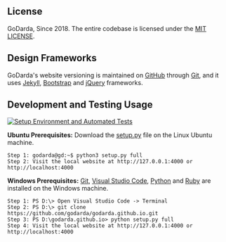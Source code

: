 ## License
GoDarda, Since 2018. The entire codebase is licensed under the [MIT LICENSE][gidzdngz].

## Design Frameworks

GoDarda's website versioning is maintained on [GitHub][gidezvdy] through [Git][gidzyzav], and it uses [Jekyll][gidwwvga], [Bootstrap][gidzuddz] and [jQuery][gidddcia] frameworks. 

## Development and Testing Usage

[![Setup Environment and Automated Tests](https://github.com/godarda/godarda.github.io/actions/workflows/pipeline.yml/badge.svg?branch=main)](https://github.com/godarda/godarda.github.io/actions/workflows/pipeline.yml)

**Ubuntu Prerequisites:** Download the [setup.py][gidzgwel] file on the Linux Ubuntu machine.
```
Step 1: godarda@gd:~$ python3 setup.py full
Step 2: Visit the local website at http://127.0.0.1:4000 or http://localhost:4000
```
**Windows Prerequisites:** [Git][gidzyzav], [Visual Studio Code][gidkcqso], [Python][gidxadth] and [Ruby][gidzrvdq] are installed on the Windows machine.
```
Step 1: PS D:\> Open Visual Studio Code -> Terminal
Step 2: PS D:\> git clone https://github.com/godarda/godarda.github.io.git
Step 3: PS D:\godarda.github.io> python setup.py full
Step 4: Visit the local website at http://127.0.0.1:4000 or http://localhost:4000
```

[gidezvdy]: https://github.com
[gidzuddz]: https://getbootstrap.com
[gidddcia]: https://jquery.com
[gidwwvga]: https://jekyllrb.com
[gidzyzav]: https://git-scm.com
[gidxadth]: https://www.python.org
[gidzrvdq]: https://rubyinstaller.org/downloads
[gidkcqso]: https://code.visualstudio.com
[gidzdngz]: https://github.com/godarda/godarda.github.io?tab=MIT-1-ov-file
[gidzgwel]: https://github.com/godarda/godarda.github.io/blob/main/setup.py